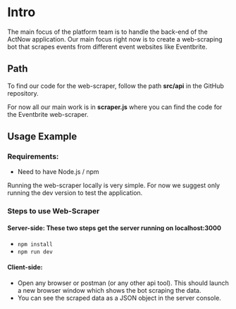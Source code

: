 # Intro
The main focus of the platform team is to handle the back-end of the ActNow application. Our main focus right now is to create a web-scraping bot that scrapes events from different event websites like Eventbrite.

## Path
To find our code for the web-scraper, follow the path **src/api** in the GitHub repository.

For now all our main work is in **scraper.js** where you can find the code for the Eventbrite web-scraper.

## Usage Example
### Requirements:
- Need to have Node.js / npm

Running the web-scraper locally is very simple. For now we suggest only running the dev version to test the application.
### Steps to use Web-Scraper
#### Server-side: These two steps get the server running on localhost:3000
- `npm install`
- `npm run dev`


#### Client-side:
- Open any browser or postman (or any other api tool). This should launch a new browser window which shows the bot scraping the data.
- You can see the scraped data as a JSON object in the server console.
